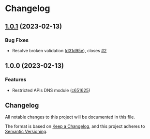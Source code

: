 # Changelog

## [1.0.1](https://github.com/memes/terraform-google-restricted-apis-dns/compare/v1.0.0...v1.0.1) (2023-02-13)


### Bug Fixes

* Resolve broken validation ([d31d95e](https://github.com/memes/terraform-google-restricted-apis-dns/commit/d31d95e7415ee1b9279f207915038f4e7a9e45f0)), closes [#2](https://github.com/memes/terraform-google-restricted-apis-dns/issues/2)

## 1.0.0 (2023-02-13)


### Features

* Restricted APIs DNS module ([c651625](https://github.com/memes/terraform-google-restricted-apis-dns/commit/c651625c80d3c350ce6b4442256f1fd73dcb6690))

## Changelog

<!-- markdownlint-disable MD024 -->

All notable changes to this project will be documented in this file.

The format is based on [Keep a Changelog](https://keepachangelog.com/en/1.0.0/),
and this project adheres to [Semantic Versioning](https://semver.org/spec/v2.0.0.html).
